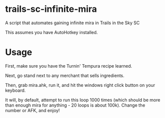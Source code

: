 # trails-sc-infinite-mira
A script that automates gaining infinite mira in Trails in the Sky SC

This assumes you have AutoHotkey installed.

# Usage
First, make sure you have the Turnin' Tempura recipe learned.

Next, go stand next to any merchant that sells ingredients.

Then, grab mira.ahk, run it, and hit the windows right click button on your keyboard.

It will, by default, attempt to run this loop 1000 times (which should be more than enough mira for anything - 20 loops is about 100k). Change the number or AFK, and enjoy!
